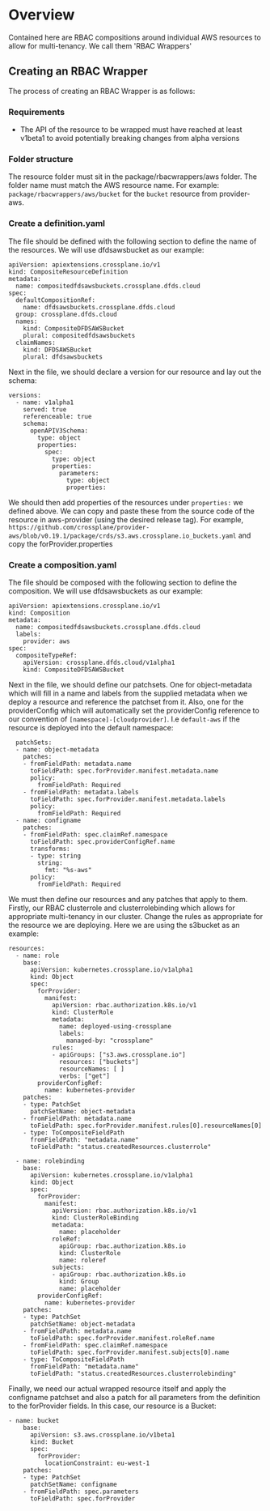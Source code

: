 # Overview

Contained here are RBAC compositions around individual AWS resources to allow for multi-tenancy. We call them 
'RBAC Wrappers'

## Creating an RBAC Wrapper

The process of creating an RBAC Wrapper is as follows:

### Requirements

- The API of the resource to be wrapped must have reached at least v1beta1 to avoid potentially breaking changes from alpha versions

### Folder structure

The resource folder must sit in the package/rbacwrappers/aws folder. The folder name must match the AWS resource name. 
For example: `package/rbacwrappers/aws/bucket` for the `bucket` resource from provider-aws.

### Create a definition.yaml

The file should be defined with the following section to define the name of the resources. We will use dfdsawsbucket as 
our example:

```
apiVersion: apiextensions.crossplane.io/v1
kind: CompositeResourceDefinition
metadata:
  name: compositedfdsawsbuckets.crossplane.dfds.cloud
spec:
  defaultCompositionRef:
    name: dfdsawsbuckets.crossplane.dfds.cloud
  group: crossplane.dfds.cloud
  names:
    kind: CompositeDFDSAWSBucket
    plural: compositedfdsawsbuckets
  claimNames:
    kind: DFDSAWSBucket
    plural: dfdsawsbuckets
```

Next in the file, we should declare a version for our resource and lay out the schema:

```
versions: 
  - name: v1alpha1
    served: true
    referenceable: true
    schema:
      openAPIV3Schema:
        type: object
        properties:
          spec:
            type: object
            properties:
              parameters:
                type: object
                properties:
```

We should then add properties of the resources under `properties:` we defined above. We can copy and paste 
these from the source code of the resource in aws-provider (using the desired release tag). For example, `https://github.com/crossplane/provider-aws/blob/v0.19.1/package/crds/s3.aws.crossplane.io_buckets.yaml` and copy the forProvider.properties


### Create a composition.yaml

The file should be composed with the following section to define the composition. We will use dfdsawsbuckets as our example:

```
apiVersion: apiextensions.crossplane.io/v1
kind: Composition
metadata:
  name: compositedfdsawsbuckets.crossplane.dfds.cloud
  labels:
    provider: aws
spec:
  compositeTypeRef:
    apiVersion: crossplane.dfds.cloud/v1alpha1
    kind: CompositeDFDSAWSBucket
```

Next in the file, we should define our patchsets. One for object-metadata which will fill in a name and labels from the supplied metadata when we deploy a resource and 
reference the patchset from it. Also, one for the providerConfig which will automatically set the providerConfig reference to our convention of 
`[namespace]-[cloudprovider]`. I.e `default-aws` if the resource is deployed into the default namespace:

```
  patchSets:
  - name: object-metadata
    patches:
    - fromFieldPath: metadata.name
      toFieldPath: spec.forProvider.manifest.metadata.name    
      policy:
        fromFieldPath: Required       
    - fromFieldPath: metadata.labels
      toFieldPath: spec.forProvider.manifest.metadata.labels
      policy:
        fromFieldPath: Required
  - name: configname
    patches:
    - fromFieldPath: spec.claimRef.namespace    
      toFieldPath: spec.providerConfigRef.name
      transforms:
      - type: string
        string:
          fmt: "%s-aws"
      policy:
        fromFieldPath: Required
```

We must then define our resources and any patches that apply to them. Firstly, our RBAC clusterrole and clusterrolebinding which allows for 
appropriate multi-tenancy in our cluster. Change the rules as appropriate for the resource we are deploying. Here we are using the s3bucket as an example: 

```
resources:
  - name: role
    base:
      apiVersion: kubernetes.crossplane.io/v1alpha1
      kind: Object
      spec:
        forProvider:
          manifest:
            apiVersion: rbac.authorization.k8s.io/v1
            kind: ClusterRole
            metadata:
              name: deployed-using-crossplane
              labels:
                managed-by: "crossplane"
            rules:
            - apiGroups: ["s3.aws.crossplane.io"]
              resources: ["buckets"]
              resourceNames: [ ]
              verbs: ["get"]           
        providerConfigRef:
          name: kubernetes-provider        
    patches:
    - type: PatchSet
      patchSetName: object-metadata
    - fromFieldPath: metadata.name
      toFieldPath: spec.forProvider.manifest.rules[0].resourceNames[0]
    - type: ToCompositeFieldPath
      fromFieldPath: "metadata.name"
      toFieldPath: "status.createdResources.clusterrole" 

  - name: rolebinding
    base:
      apiVersion: kubernetes.crossplane.io/v1alpha1
      kind: Object
      spec:
        forProvider:
          manifest:
            apiVersion: rbac.authorization.k8s.io/v1
            kind: ClusterRoleBinding
            metadata:
              name: placeholder
            roleRef:
              apiGroup: rbac.authorization.k8s.io
              kind: ClusterRole
              name: roleref
            subjects:
            - apiGroup: rbac.authorization.k8s.io
              kind: Group
              name: placeholder
        providerConfigRef:
          name: kubernetes-provider
    patches:
    - type: PatchSet
      patchSetName: object-metadata    
    - fromFieldPath: metadata.name
      toFieldPath: spec.forProvider.manifest.roleRef.name
    - fromFieldPath: spec.claimRef.namespace
      toFieldPath: spec.forProvider.manifest.subjects[0].name
    - type: ToCompositeFieldPath
      fromFieldPath: "metadata.name"
      toFieldPath: "status.createdResources.clusterrolebinding"
```

Finally, we need our actual wrapped resource itself and apply the configname patchset and also a patch for all parameters from the definition 
to the forProvider fields. In this case, our resource is a Bucket:

```
- name: bucket
    base:
      apiVersion: s3.aws.crossplane.io/v1beta1
      kind: Bucket
      spec:
        forProvider:
          locationConstraint: eu-west-1
    patches:
    - type: PatchSet
      patchSetName: configname    
    - fromFieldPath: spec.parameters
      toFieldPath: spec.forProvider
```